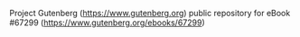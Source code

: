 Project Gutenberg (https://www.gutenberg.org) public repository for eBook #67299 (https://www.gutenberg.org/ebooks/67299)
